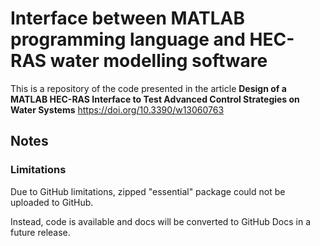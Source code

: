 # Interface between MATLAB programming language and HEC-RAS water modelling software

This is a repository of the code presented in the article **Design of a MATLAB HEC-RAS Interface to Test Advanced Control Strategies on Water Systems** https://doi.org/10.3390/w13060763

## Notes

### Limitations

Due to GitHub limitations, zipped "essential" package could not be uploaded to GitHub. 

Instead, code is available and docs will be converted to GitHub Docs in a future release.


